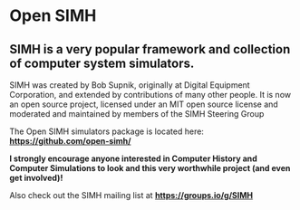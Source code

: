 # Open SIMH

## SIMH is a very popular framework and collection of computer system simulators.

SIMH was created by Bob Supnik, originally at Digital Equipment Corporation, and extended by contributions of many other people. 
It is now an open source project, licensed under an MIT open source license and moderated and maintained by members of the SIMH Steering Group

The Open SIMH simulators package is located here:   **https://github.com/open-simh/**

**I strongly encourage anyone interested in Computer History and Computer Simulations to look and this very worthwhile project (and even get involved)!**

Also check out the SIMH mailing list at **https://groups.io/g/SIMH**
